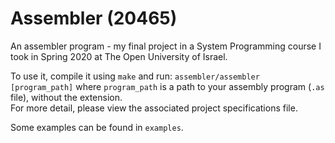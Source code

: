 # Assembler (20465)
An assembler program - my final project in a System Programming course I took in Spring 2020 at The Open University of Israel.

To use it, compile it using ```make``` and run: `assembler/assembler [program_path]` where ```program_path``` is a path to your assembly program (```.as``` file), without the extension.\
For more detail, please view the associated project specifications file.

Some examples can be found in ```examples```.
